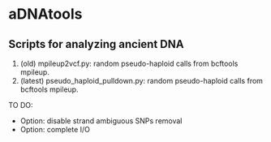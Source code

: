 # aDNAtools
## Scripts for analyzing ancient DNA
1. (old) mpileup2vcf.py: random pseudo-haploid calls from bcftools mpileup.
2. (latest) pseudo_haploid_pulldown.py: random pseudo-haploid calls from bcftools mpileup.

TO DO: 
- Option: disable strand ambiguous SNPs removal
- Option: complete I/O
